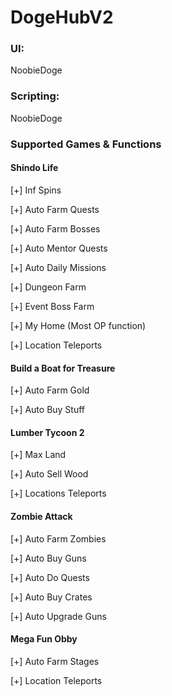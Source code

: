 # DogeHubV2

### UI:
NoobieDoge

### Scripting:
NoobieDoge

### Supported Games & Functions

#### Shindo Life
[+] Inf Spins

[+] Auto Farm Quests

[+] Auto Farm Bosses

[+] Auto Mentor Quests

[+] Auto Daily Missions

[+] Dungeon Farm

[+] Event Boss Farm

[+] My Home (Most OP function)

[+] Location Teleports

#### Build a Boat for Treasure
[+] Auto Farm Gold

[+] Auto Buy Stuff

#### Lumber Tycoon 2
[+] Max Land

[+] Auto Sell Wood

[+] Locations Teleports

#### Zombie Attack
[+] Auto Farm Zombies

[+] Auto Buy Guns

[+] Auto Do Quests

[+] Auto Buy Crates

[+] Auto Upgrade Guns

#### Mega Fun Obby
[+] Auto Farm Stages

[+] Location Teleports
